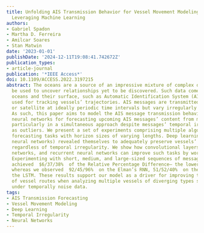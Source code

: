 ```yaml
---
title: Unfolding AIS Transmission Behavior for Vessel Movement Modeling on Noisy Data
  Leveraging Machine Learning
authors:
- Gabriel Spadon
- Martha D. Ferreira
- Amilcar Soares
- Stan Matwin
date: '2023-01-01'
publishDate: '2024-12-11T19:08:41.742672Z'
publication_types:
- article-journal
publication: '*IEEE Access*'
doi: 10.1109/ACCESS.2022.3197215
abstract: The oceans are a source of an impressive mixture of complex data that could
  be used to uncover relationships yet to be discovered. Such data comes from the
  oceans and their surface, such as Automatic Identification System (AIS) messages
  used for tracking vessels’ trajectories. AIS messages are transmitted over radio
  or satellite at ideally periodic time intervals but vary irregularly over time.
  As such, this paper aims to model the AIS message transmission behavior through
  neural networks for forecasting upcoming AIS messages’ content from multiple vessels,
  particularly in a simultaneous approach despite messages’ temporal irregularities
  as outliers. We present a set of experiments comprising multiple algorithms for
  forecasting tasks with horizon sizes of varying lengths. Deep learning models (e.g.,
  neural networks) revealed themselves to adequately preserve vessels’ spatial awareness
  regardless of temporal irregularity. We show how convolutional layers, feed-forward
  networks, and recurrent neural networks can improve such tasks by working together.
  Experimenting with short, medium, and large-sized sequences of messages, our model
  achieved  $6/37/38%  of the Relative Percentage Difference– the lower, the better,
  whereas we observed  92/45/96%  on the Elman’s RNN, 51/52/40%  on the GRU, and  129/98/61%  on
  the LSTM. These results support our model as a driver for improving the prediction
  of vessel routes when analyzing multiple vessels of diverging types simultaneously
  under temporally noise data.
tags:
- AIS Transmission Forecasting
- Vessel Movement Modeling
- Deep Learning
- Temporal Irregularity
- Neural Networks
---
```

